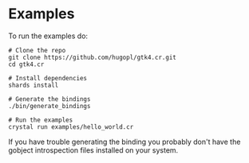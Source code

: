 # Examples

To run the examples do:

```Sh
# Clone the repo
git clone https://github.com/hugopl/gtk4.cr.git
cd gtk4.cr

# Install dependencies
shards install

# Generate the bindings
./bin/generate_bindings

# Run the examples
crystal run examples/hello_world.cr
```

If you have trouble generating the binding you probably don't have the gobject introspection files installed on
your system.
